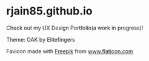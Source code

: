 # rjain85.github.io

Check out my UX Design Portfolio(a work in progress)!

Theme: OAK by Elitefingers

Favicon made with <a href="https://www.flaticon.com/authors/freepik" title="Freepik">Freepik</a> from <a href="https://www.flaticon.com/" title="Flaticon"> www.flaticon.com</a>
